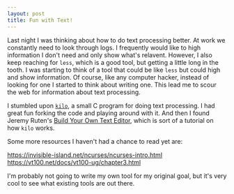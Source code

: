 ```yaml
---
layout: post
title: Fun with Text!
---
```


Last night I was thinking about how to do text processing better.  At work we constantly need to look through logs.  I frequently would like to high information I don't need and only show what's relavent.  However, I also keep reaching for ```less```, which is a good tool, but getting a little long in the tooth.  I was starting to think of a tool that could be like ```less``` but could high and show information.  Of course, like any computer hacker, instead of looking for one I started to think about writing one.  This lead me to scour the web for information about text processing.

I stumbled upon [```kilo```](https://github.com/antirez/kilo), a small C program for doing text processing.  I had great fun forking the code and playing around with it.  And then I found Jeremy Ruten's [Build Your Own Text Editor](https://viewsourcecode.org/snaptoken/kilo/), which is sort of a tutorial on how ```kilo``` works.

Some more resources I haven't had a chance to read yet are:

https://invisible-island.net/ncurses/ncurses-intro.html
https://vt100.net/docs/vt100-ug/chapter3.html

I'm probably not going to write my own tool for my original goal, but it's very cool to see what existing tools are out there.

